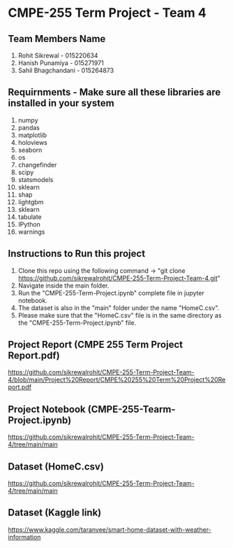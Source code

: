 # CMPE-255 Term Project - Team 4 

## Team Members Name
1) Rohit Sikrewal - 015220634
2) Hanish Punamiya - 015271971
3) Sahil Bhagchandani - 015264873

## Requirnments - Make sure all these libraries are installed in your system
1) numpy
2) pandas
3) matplotlib
4) holoviews
5) seaborn
6) os
7) changefinder
8) scipy
9) statsmodels
10) sklearn
11) shap
12) lightgbm
13) sklearn
14) tabulate
15) IPython
16) warnings

## Instructions to Run this project
1) Clone this repo using the following command -> "git clone https://github.com/sikrewalrohit/CMPE-255-Term-Project-Team-4.git"
2) Navigate inside the main folder.
3) Run the "CMPE-255-Term-Project.ipynb" complete file in jupyter notebook.
4) The dataset is also in the "main" folder under the name "HomeC.csv".
5) Please make sure that the "HomeC.csv" file is in the same directory as the "CMPE-255-Term-Project.ipynb" file.

## Project Report (CMPE 255 Term Project Report.pdf)
https://github.com/sikrewalrohit/CMPE-255-Term-Project-Team-4/blob/main/Project%20Report/CMPE%20255%20Term%20Project%20Report.pdf

## Project Notebook (CMPE-255-Tearm-Project.ipynb)
https://github.com/sikrewalrohit/CMPE-255-Term-Project-Team-4/tree/main/main

## Dataset (HomeC.csv)
https://github.com/sikrewalrohit/CMPE-255-Term-Project-Team-4/tree/main/main

## Dataset (Kaggle link)
https://www.kaggle.com/taranvee/smart-home-dataset-with-weather-information
